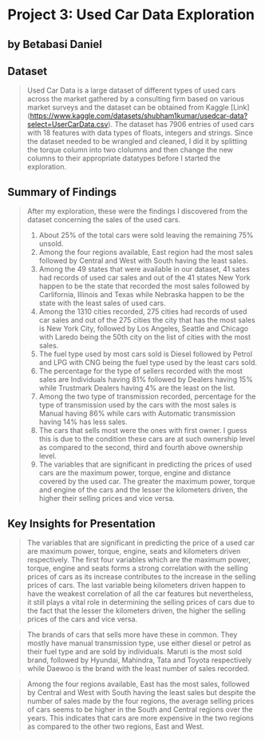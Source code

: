 # Project 3: Used Car Data Exploration

## by Betabasi Daniel


## Dataset

> Used Car Data is a large dataset of different types of used cars across the market gathered by a consulting firm based on various market surveys and the dataset can be obtained from Kaggle [Link] (https://www.kaggle.com/datasets/shubham1kumar/usedcar-data?select=UserCarData.csv). The dataset has 7906 entries of used cars with 18 features with data types of floats, integers and strings. Since the dataset needed to be wrangled and cleaned, I did it by splitting the torque column into two clolumns and then change the new columns to their appropriate datatypes before I started the exploration.


## Summary of Findings

> After my exploration, these were the findings I discovered from the dataset concerning the sales of the used cars.
> 1. About 25% of the total cars were sold leaving the remaining 75% unsold.
> 2. Among the four regions available, East region had the most sales followed by Central and West with South having the least sales.
> 3. Among the 49 states that were available in our dataset, 41 sates had records of used car sales and out of the 41 states New York happen to be the state that recorded the most sales followed by Carlifornia, Illinois and Texas while Nebraska happen to be the state with the least sales of used cars.
> 4. Among the 1310 cities recorded, 275 cities had records of used car sales and out of the 275 cities the city that has the most sales is New York City, followed by Los Angeles, Seattle and Chicago with Laredo being the 50th city on the list of cities with the most sales.
> 5. The fuel type used by most cars sold is Diesel followed by Petrol and LPG with CNG being the fuel type used by the least cars sold.
> 6. The percentage for the type of sellers recorded with the most sales are Individuals having 81% followed by Dealers having 15% while Trustmark Dealers having 4% are the least on the list.
> 7. Among the two type of transmission recorded, percentage for the type of transmission used by the cars with the most sales is Manual having 86% while cars with Automatic transmission having 14% has less sales.
> 8. The cars that sells most were the ones with first owner. I guess this is due to the condition these cars are at such ownership level as compared to the second, third and fourth above ownership level.
> 9. The variables that are significant in predicting the prices of used cars are the maximum power, torque, engine and distance covered by the used car. The greater the maximum power, torque and engine of the cars and the lesser the kilometers driven, the higher their selling prices and vice versa.


## Key Insights for Presentation

> The variables that are significant in predicting the price of a used car are maximum power, torque, engine, seats and kilometers driven respectively. The first four variables which are the maximum power, torque, engine and seats forms a strong correlation with the selling prices of cars as its increase contributes to the increase in the selling prices of cars. The last variable being kilometers driven happen to have the weakest correlation of all the car features but nevertheless, it still plays a vital role in determining the selling prices of cars due to the fact that the lesser the kilometers driven, the higher the selling prices of the cars and vice versa.

> The brands of cars that sells more have these in common. They mostly have manual transmission type, use either diesel or petrol as their fuel type and are sold by individuals. Maruti is the most sold brand, followed by Hyundai, Mahindra, Tata and Toyota respectively while Daewoo is the brand with the least number of sales recorded.

> Among the four regions available, East has the most sales, followed by Central and West with South having the least sales but despite the number of sales made by the four regions, the average selling prices of cars seems to be higher in the South and Central regions over the years. This indicates that cars are more expensive in the two regions as compared to the other two regions, East and West.
